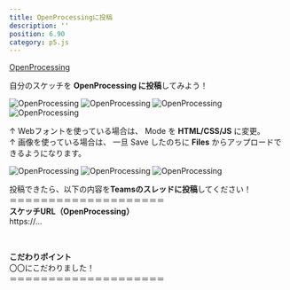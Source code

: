 ```yaml
---
title: OpenProcessingに投稿
description: ''
position: 6.90
category: p5.js
---
```


[OpenProcessing](https://www.openprocessing.org)

<alert type="success">

自分のスケッチを **OpenProcessing に投稿**してみよう！

</alert>

<img src="/resource/image/p5js_openprocessing-01.png" alt="OpenProcessing" />
<img src="/resource/image/p5js_openprocessing-02.png" alt="OpenProcessing" />
<img src="/resource/image/p5js_openprocessing-03.png" alt="OpenProcessing" />
<img src="/resource/image/p5js_openprocessing-04.png" alt="OpenProcessing" />

↑ Webフォントを使っている場合は、 Mode を **HTML/CSS/JS** に変更。  
↑ 画像を使っている場合は、 一旦 Save したのちに **Files** からアップロードできるようになります。

<img src="/resource/image/p5js_openprocessing-05.png" alt="OpenProcessing" />
<img src="/resource/image/p5js_openprocessing-06.png" alt="OpenProcessing" />
<img src="/resource/image/p5js_openprocessing-07.png" alt="OpenProcessing" />

<alert type="success">

投稿できたら、以下の内容を**Teamsのスレッドに投稿**してください！  
＝＝＝＝＝＝＝＝＝＝＝＝＝＝＝＝＝＝＝＝  
**スケッチURL（OpenProcessing）**  
https://...

<br>

**こだわりポイント**  
〇〇にこだわりました！  
＝＝＝＝＝＝＝＝＝＝＝＝＝＝＝＝＝＝＝＝

</alert>